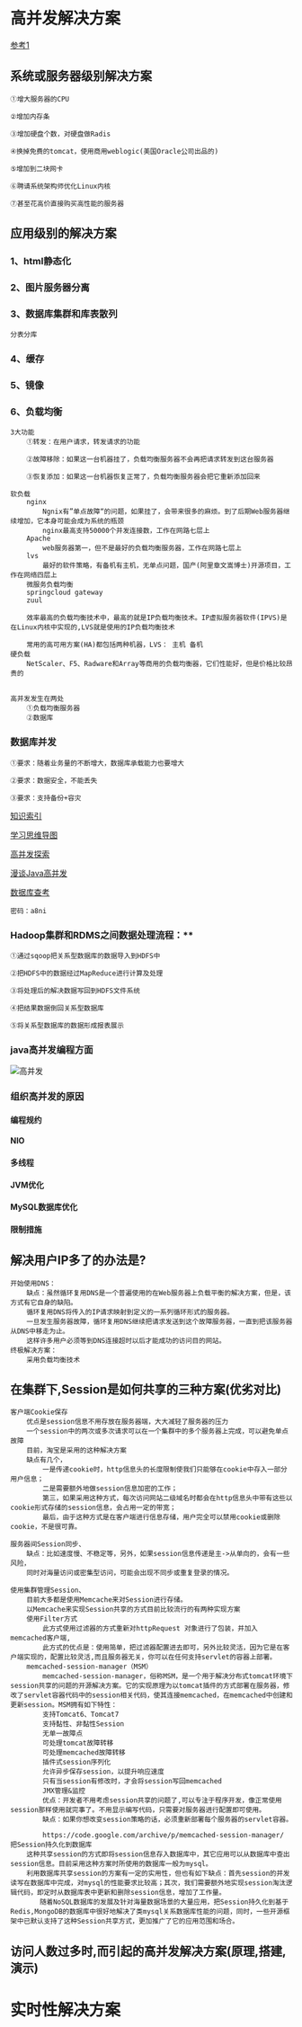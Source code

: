 # 高并发解决方案

[参考1](https://www.jianshu.com/p/e6de7020d627)

## 系统或服务器级别解决方案
    ①增大服务器的CPU

    ②增加内存条

    ③增加硬盘个数，对硬盘做Radis

    ④换掉免费的tomcat，使用商用weblogic(美国Oracle公司出品的)

    ⑤增加到二块网卡

    ⑥聘请系统架构师优化Linux内核

    ⑦甚至花高价直接购买高性能的服务器
## 应用级别的解决方案

### 1、html静态化

### 2、图片服务器分离

### 3、数据库集群和库表散列
    分表分库

### 4、缓存

### 5、镜像

### 6、负载均衡

    3大功能
        ①转发：在用户请求，转发请求的功能

        ②故障移除：如果这一台机器挂了，负载均衡服务器不会再把请求转发到这台服务器

        ③恢复添加：如果这一台机器恢复正常了，负载均衡服务器会把它重新添加回来

    软负载
        nginx
            Ngnix有”单点故障“的问题，如果挂了，会带来很多的麻烦。到了后期Web服务器继续增加，它本身可能会成为系统的瓶颈
            nginx最高支持50000个并发连接数，工作在网路七层上
        Apache
            web服务器第一，但不是最好的负载均衡服务器，工作在网路七层上
        lvs
            最好的软件策略，有备机有主机，无单点问题，国产(阿里章文嵩博士)开源项目，工作在网络四层上
        微服务负载均衡
        springcloud gateway
        zuul

        效率最高的负载均衡技术中，最高的就是IP负载均衡技术。IP虚拟服务器软件(IPVS)是在Linux内核中实现的,LVS就是使用的IP负载均衡技术

        常用的高可用方案(HA)都包括两种机器，LVS： 主机 备机
    硬负载
        NetScaler、F5、Radware和Array等商用的负载均衡器，它们性能好，但是价格比较昂贵的


    高并发发生在两处
        ①负载均衡服务器
        ②数据库
### 数据库并发

    ①要求：随着业务量的不断增大，数据库承载能力也要增大

    ②要求：数据安全，不能丢失

    ③要求：支持备份+容灾


   [知识索引](https://www.imooc.com/article/24007)

   [学习思维导图](https://my.oschina.net/u/3418748/blog/1788681)

   [高并发探索](https://blog.csdn.net/jesonjoke/column/info/21011)

   [漫谈Java高并发](https://www.toutiao.com/a6574556081635197453)

   [数据库查考](http://naotu.baidu.com/file/b332b8e120d25509798d75b07734031b)

    密码：a8ni

### Hadoop集群和RDMS之间数据处理流程：**

    ①通过sqoop把关系型数据库的数据导入到HDFS中

    ②把HDFS中的数据经过MapReduce进行计算及处理

    ③将处理后的解决数据写回到HDFS文件系统

    ④把结果数据倒回关系型数据库

    ⑤将关系型数据库的数据形成报表展示

### java高并发编程方面

![高并发](../images/hc.png)

### 组织高并发的原因

#### 编程规约

#### NIO

#### 多线程

#### JVM优化

#### MySQL数据库优化

#### 限制措施

## 解决用户IP多了的办法是?
    开始使用DNS：
        缺点：虽然循环复用DNS是一个普遍使用的在Web服务器上负载平衡的解决方案，但是，该方式有它自身的缺陷。
        循环复用DNS将传入的IP请求映射到定义的一系列循环形式的服务器。
        一旦发生服务器故障，循环复用DNS继续把请求发送到这个故障服务器，一直到把该服务器从DNS中移走为止。
        这样许多用户必须等到DNS连接超时以后才能成功的访问目的网站。
    终极解决方案：
        采用负载均衡技术


## 在集群下,Session是如何共享的三种方案(优劣对比)
    客户端Cookie保存
        优点是session信息不用存放在服务器端，大大减轻了服务器的压力
        一个session中的两次或多次请求可以在一个集群中的多个服务器上完成，可以避免单点故障
        目前，淘宝是采用的这种解决方案
        缺点有几个，
            一是传递cookie时，http信息头的长度限制使我们只能够在cookie中存入一部分用户信息；
            二是需要额外地做session信息加密的工作；
            第三，如果采用这种方式，每次访问网站二级域名时都会在http信息头中带有这些以cookie形式存储的session信息，会占用一定的带宽；
            最后，由于这种方式是在客户端进行信息存储，用户完全可以禁用cookie或删除cookie，不是很可靠。

    服务器间Session同步、
        缺点：比如速度慢、不稳定等，另外，如果session信息传递是主->从单向的，会有一些风险，
        同时对海量访问或密集型访问，可能会出现不同步或重复登录的情况。

    使用集群管理Session、
        目前大多都是使用Memcache来对Session进行存储。
        以Memcache来实现Session共享的方式目前比较流行的有两种实现方案
        使用Filter方式
            此方式使用过滤器的方式重新对httpRequest 对象进行了包装，并加入memcached客户端,
            此方式的优点是：使用简单，把过滤器配置进去即可，另外比较灵活，因为它是在客户端实现的，配置比较灵活,而且服务器无关，你可以在任何支持servlet的容器上部署。
        memcached-session-manager（MSM）
            memcached-session-manager，俗称MSM，是一个用于解决分布式tomcat环境下session共享的问题的开源解决方案。它的实现原理为以tomcat插件的方式部署在服务器，修改了servlet容器代码中的session相关代码，使其连接memcached，在memcached中创建和更新session。MSM拥有如下特性：
            支持Tomcat6、Tomcat7
            支持黏性、非黏性Session
            无单一故障点
            可处理tomcat故障转移
            可处理memcached故障转移
            插件式session序列化
            允许异步保存session，以提升响应速度
            只有当session有修改时，才会将session写回memcached
            JMX管理&监控
            优点：开发者不用考虑session共享的问题了,可以专注于程序开发，像正常使用session那样使用就完事了。不用显示编写代码，只需要对服务器进行配置即可使用。
            缺点：如果你想改变session策略的话，必须重新部署每个服务器的servlet容器。

            https://code.google.com/archive/p/memcached-session-manager/
    把Session持久化到数据库
        这种共享session的方式即将session信息存入数据库中，其它应用可以从数据库中查出session信息。目前采用这种方案时所使用的数据库一般为mysql。
        利用数据库共享session的方案有一定的实用性，但也有如下缺点：首先session的并发读写在数据库中完成，对mysql的性能要求比较高；其次，我们需要额外地实现session淘汰逻辑代码，即定时从数据库表中更新和删除session信息，增加了工作量。
        　　随着NoSQL数据库的发展及针对海量数据场景的大量应用，把Session持久化到基于Redis,MongoDB的数据库中很好地解决了类mysql关系数据库性能的问题，同时，一些开源框架中已默认支持了这种Session共享方式，更加推广了它的应用范围和场合。

## 访问人数过多时,而引起的高并发解决方案(原理,搭建,演示)


# 实时性解决方案
